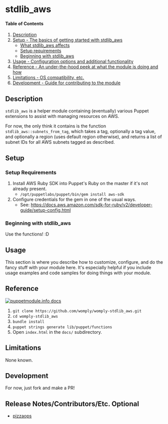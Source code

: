 
# stdlib_aws

#### Table of Contents

1. [Description](#description)
2. [Setup - The basics of getting started with stdlib_aws](#setup)
    * [What stdlib_aws affects](#what-stdlib_aws-affects)
    * [Setup requirements](#setup-requirements)
    * [Beginning with stdlib_aws](#beginning-with-stdlib_aws)
3. [Usage - Configuration options and additional functionality](#usage)
4. [Reference - An under-the-hood peek at what the module is doing and how](#reference)
5. [Limitations - OS compatibility, etc.](#limitations)
6. [Development - Guide for contributing to the module](#development)

## Description

`stdlib_aws` is a helper module containing (eventually) various Puppet extensions to assist with managing resources on AWS.

For now, the only think it contains is the function `stdlib_aws::subnets_from_tag`, which takes a tag, optionally a tag value, and optionally a region (uses default region otherwise), and returns a list of subnet IDs for all AWS subnets tagged as described.

## Setup

### Setup Requirements

1. Install AWS Ruby SDK into Puppet's Ruby on the master if it's not already present.
    * `/opt/puppetlabs/puppet/bin/gem install aws-sdk`
2. Configure credentials for the gem in one of the usual ways.
    * See: https://docs.aws.amazon.com/sdk-for-ruby/v2/developer-guide/setup-config.html

### Beginning with stdlib_aws

Use the functions! :D


## Usage

This section is where you describe how to customize, configure, and do the fancy stuff with your module here. It's especially helpful if you include usage examples and code samples for doing things with your module.

## Reference

[![puppetmodule.info docs](http://www.puppetmodule.info/images/badge.png)](http://www.puppetmodule.info/m/womply-stdlib_aws)

1. `git clone https://github.com/womply/womply-stdlib_aws.git`
2. `cd womply-stdlib_aws`
3. `bundle install`
4. `puppet strings generate lib/puppet/functions`
5. Open `index.html` in the `docs/` subdirectory.

## Limitations

None known.

## Development

For now, just fork and make a PR!

## Release Notes/Contributors/Etc. **Optional**

  * [pizzaops](https://github.com/pizzaops)
